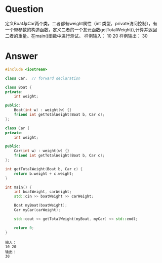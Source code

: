 # Question

定义Boat与Car两个类，二者都有weight属性（int 类型，private访问控制），有一个带参数的构造函数，定义二者的一个友元函数getTotalWeight(),计算并返回二者的重量。在main()函数中进行测试。
样例输入：
10 20
样例输出：
30

# Answer

```cpp
#include <iostream>

class Car;  // forward declaration

class Boat {
private:
    int weight;

public:
    Boat(int w) : weight(w) {}
    friend int getTotalWeight(Boat b, Car c);
};

class Car {
private:
    int weight;

public:
    Car(int w) : weight(w) {}
    friend int getTotalWeight(Boat b, Car c);
};

int getTotalWeight(Boat b, Car c) {
    return b.weight + c.weight;
}

int main() {
    int boatWeight, carWeight;
    std::cin >> boatWeight >> carWeight;

    Boat myBoat(boatWeight);
    Car myCar(carWeight);

    std::cout << getTotalWeight(myBoat, myCar) << std::endl;

    return 0;
}
```
```plaintext
输入：
10 20
输出：
30
```